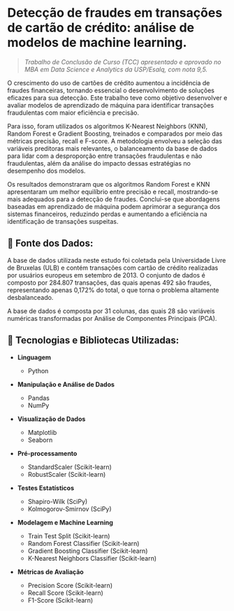 # Detecção de fraudes em transações de cartão de crédito: análise de modelos de machine learning.

> *Trabalho de Conclusão de Curso (TCC) apresentado e aprovado no MBA em Data Science e Analytics da USP/Esalq, com nota 9,5.*

O crescimento do uso de cartões de crédito aumentou a incidência de fraudes financeiras, tornando essencial o desenvolvimento de soluções eficazes para sua detecção. Este trabalho teve como objetivo desenvolver e avaliar modelos de aprendizado de máquina para identificar transações fraudulentas com maior eficiência e precisão. 

Para isso, foram utilizados os algoritmos K-Nearest Neighbors (KNN), Random Forest e Gradient Boosting, treinados e comparados por meio das métricas precisão, recall e F-score. A metodologia envolveu a seleção das variáveis preditoras mais relevantes, o balanceamento da base de dados para lidar com a desproporção entre transações fraudulentas e não fraudulentas, além da análise do impacto dessas estratégias no desempenho dos modelos. 

Os resultados demonstraram que os algoritmos Random Forest e KNN apresentaram um melhor equilíbrio entre precisão e recall, mostrando-se mais adequados para a detecção de fraudes. Conclui-se que abordagens baseadas em aprendizado de máquina podem aprimorar a segurança dos sistemas financeiros, reduzindo perdas e aumentando a eficiência na identificação de transações suspeitas.

## 🎲 Fonte dos Dados:

A base de dados utilizada neste estudo foi coletada pela Universidade Livre de Bruxelas (ULB) e contém transações com cartão de crédito realizadas por usuários europeus em setembro de 2013. O conjunto de dados é composto por 284.807 transações, das quais apenas 492 são fraudes, representando apenas 0,172% do total, o que torna o problema altamente desbalanceado.

A base de dados é composta por 31 colunas, das quais 28 são variáveis numéricas transformadas por Análise de Componentes Principais (PCA).

## 🧠 Tecnologias e Bibliotecas Utilizadas:

- **Linguagem**  
  - Python  

- **Manipulação e Análise de Dados**  
  - Pandas  
  - NumPy  

- **Visualização de Dados**  
  - Matplotlib  
  - Seaborn  

- **Pré-processamento**  
  - StandardScaler (Scikit-learn)  
  - RobustScaler (Scikit-learn)  

- **Testes Estatísticos**  
  - Shapiro-Wilk (SciPy)  
  - Kolmogorov-Smirnov (SciPy)  

- **Modelagem e Machine Learning**  
  - Train Test Split (Scikit-learn)  
  - Random Forest Classifier (Scikit-learn)  
  - Gradient Boosting Classifier (Scikit-learn)  
  - K-Nearest Neighbors Classifier (Scikit-learn)  

- **Métricas de Avaliação**  
  - Precision Score (Scikit-learn)  
  - Recall Score (Scikit-learn)  
  - F1-Score (Scikit-learn)  
